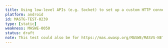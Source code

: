 ```yaml
---
title: Using low-level APIs (e.g. Socket) to set up a custom HTTP connection
platform: android
id: MASTG-TEST-0239
type: [static]
weakness: MASWE-0050
status: draft
note: This test could also be for https://mas.owasp.org/MASWE/MASVS-NETWORK/MASWE-0049/ but we'd need to support multiple weaknesses.
---
```

